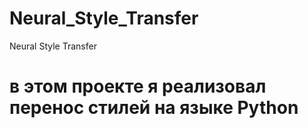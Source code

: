 # Neural_Style_Transfer
Neural Style Transfer
# в этом проекте я реализовал перенос стилей на языке Python



